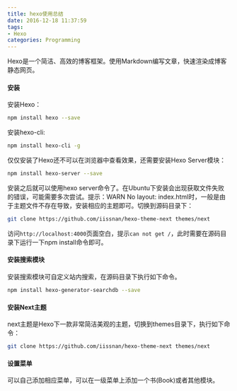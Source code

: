 ```yaml
---
title: hexo使用总结
date: 2016-12-18 11:37:59
tags:
- Hexo
categories: Programming
---
```


Hexo是一个简洁、高效的博客框架。使用Markdown编写文章，快速渲染成博客静态网页。

<!--more-->

#### 安装

安装Hexo：

```Bash
npm install hexo --save
```

安装hexo-cli:

```Bash
npm install hexo-cli -g
```

仅仅安装了Hexo还不可以在浏览器中查看效果，还需要安装Hexo Server模块：

```Bash
npm install hexo-server --save
```

安装之后就可以使用hexo server命令了。在Ubuntu下安装会出现获取文件失败的错误，可能需要多次尝试。提示：WARN  No layout: index.html时，一般是由于主题文件不存在导致，安装相应的主题即可。切换到源码目录下：

```Bash
git clone https://github.com/iissnan/hexo-theme-next themes/next
```

访问`http://localhost:4000`页面空白，提示`can not get /`，此时需要在源码目录下运行一下npm install命令即可。

#### 安装搜索模块

安装搜索模块可自定义站内搜索，在源码目录下执行如下命令。

```Bash
npm install hexo-generator-searchdb --save
```

#### 安装Next主题

next主题是Hexo下一款非常简洁美观的主题，切换到themes目录下，执行如下命令：

```Bash
git clone https://github.com/iissnan/hexo-theme-next themes/next
```

#### 设置菜单

可以自己添加相应菜单，可以在一级菜单上添加一个书(Book)或者其他模块。
